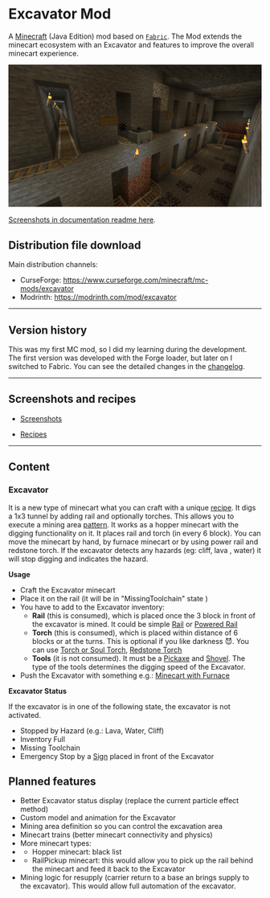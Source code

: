 # Excavator Mod

A [Minecraft](https://minecraft.net) (Java Edition) mod based on [`Fabric`](https://fabricmc.net/). The Mod extends the minecart ecosystem with an Excavator and features to improve the overall minecart experience.

![brief](doc/mining_area.jpg)

[Screenshots in documentation readme here](doc/README.md).

## Distribution file download

Main distribution channels:

- CurseForge: https://www.curseforge.com/minecraft/mc-mods/excavator
- Modrinth: https://modrinth.com/mod/excavator

----
## Version history

This was my first MC mod, so I did my learning during the development. The first version was developed with the Forge loader, but later on I switched to Fabric. You can see the detailed changes in the [changelog](CHANGELOG.md).

----

## Screenshots and recipes

- [Screenshots](doc/README.md#screenshots)

- [Recipes](doc/README.md#recipes)

----

## Content

### Excavator
It is a new type of minecart what you can craft with a unique [recipe](doc/README.md#excavator-recipe). It digs a 1x3 tunnel by adding rail and optionally torches. This allows you to execute a mining area [pattern](doc/README.md#mining-area-blueprint). It works as a hopper minecart with the digging functionality on it. It places rail and torch (in every 6 block). You can move the minecart by hand, by furnace minecart or by using power rail and redstone torch. If the excavator detects any hazards (eg: cliff, lava , water) it will stop digging and indicates the hazard.

**Usage**
 - Craft the Excavator minecart
 - Place it on the rail (it will be in "MissingToolchain" state )
 - You have to add to the Excavator inventory:
   - **Rail** (this is consumed), which is placed once the 3 block in front of the excavator is mined. It could be simple [Rail](https://minecraft.fandom.com/wiki/Rail) or [Powered Rail](https://minecraft.fandom.com/wiki/Powered_Rail)
   - **Torch** (this is consumed), which is placed within distance of 6 blocks or at the turns. This is optional if you like darkness :smiling_imp:. You can use [Torch or Soul Torch](https://minecraft.fandom.com/wiki/Torch), [Redstone Torch](https://minecraft.fandom.com/wiki/Redstone_Torch)
   - **Tools** (it is not consumed). It must be a [Pickaxe](https://minecraft.fandom.com/wiki/Pickaxe) and [Shovel](https://minecraft.fandom.com/wiki/Shovel). The type of the tools determines the digging speed of the Excavator.
 - Push the Excavator with something e.g.: [Minecart with Furnace](https://minecraft.fandom.com/wiki/Minecart_with_Furnace)

**Excavator Status**

If the excavator is in one of the following state, the excavator is not activated.

* Stopped by Hazard (e.g.: Lava, Water, Cliff)
* Inventory Full
* Missing Toolchain
* Emergency Stop by a [Sign](https://minecraft.fandom.com/wiki/Sign) placed in front of the Excavator


## Planned features

- Better Excavator status display (replace the current particle effect method)
- Custom model and animation for the Excavator
- Mining area definition so you can control the excavation area
- Minecart trains (better minecart connectivity and physics)
- More minecart types:
- - Hopper minecart: black list
- - RailPickup minecart: this would allow you to pick up the rail behind the minecart and feed it back to the Excavator
- Mining logic for resupply (carrier return to a base an brings supply to the excavator). This would allow full automation of the excavator.